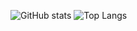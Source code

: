 ![GitHub stats](https://github-readme-stats.vercel.app/api?username=olifirovai&show_icons=true&theme=vue)
![Top Langs](https://github-readme-stats.vercel.app/api/top-langs/?username=olifirovai&layout=compact&theme=vue)
